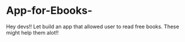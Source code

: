# App-for-Ebooks-
Hey devs!! Let build an app that allowed user to read free books. These might help them alot!!
